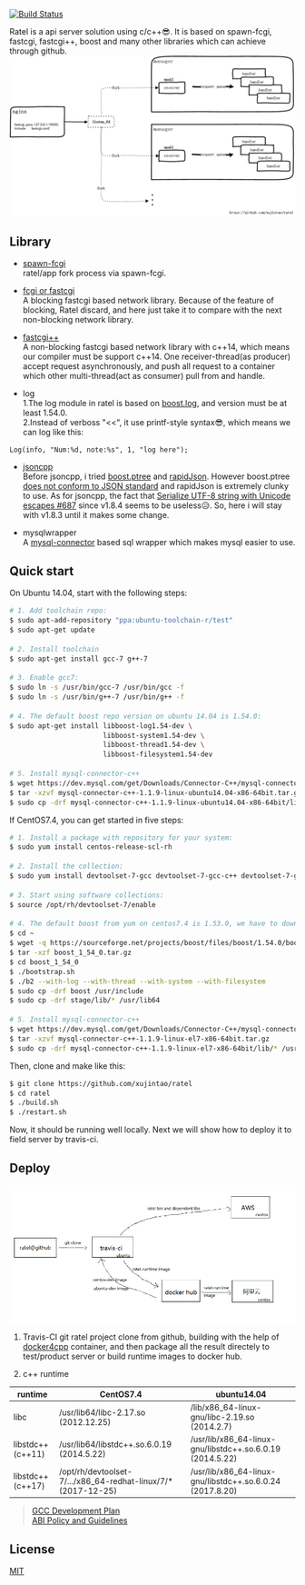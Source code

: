 [![Build Status](https://travis-ci.org/xujintao/ratel.svg?branch=master)](https://travis-ci.org/xujintao/ratel)

Ratel is a api server solution using c/c++:sunglasses:. It is based on spawn-fcgi, fastcgi, fastcgi++, boost and many other libraries which can achieve through github.  
![](https://github.com/xujintao/ratel/blob/master/ratel.png)

## Library

* [spawn-fcgi](https://github.com/lighttpd/spawn-fcgi)  
ratel/app fork process via spawn-fcgi.

* [fcgi or fastcgi](https://github.com/LuaDist/fcgi)  
A blocking fastcgi based network library. Because of the feature of blocking, Ratel discard, and here just take it to compare with the next non-blocking network library.

* [fastcgi++](https://github.com/eddic/fastcgipp)  
A non-blocking fastcgi based network library with c++14, which means our compiler must be support c++14. One receiver-thread(as producer) accept request asynchronously, 
and push all request to a container which other multi-thread(act as consumer) pull from and handle.

* log  
1.The log module in ratel is based on [boost.log](http://www.boost.org/doc/libs/1_54_0/libs/log/doc/html/index.html), and version must be at least 1.54.0.  
2.Instead of verboss "<<", it use printf-style syntax:sunglasses:, which means we can log like this:  
```
Log(info, "Num:%d, note:%s", 1, "log here");
```

* [jsoncpp](https://github.com/open-source-parsers/jsoncpp)  
Before jsoncpp, i tried [boost.ptree](http://www.boost.org/doc/libs/1_54_0/doc/html/property_tree.html) and [rapidJson](https://github.com/Tencent/rapidjson). 
However boost.ptree [does not conform to JSON standard](https://svn.boost.org/trac10/ticket/9721#no2) and rapidJson is extremely clunky to use. As for jsoncpp, 
the fact that [Serialize UTF-8 string with Unicode escapes #687](https://github.com/open-source-parsers/jsoncpp/pull/687) since v1.8.4 seems to be useless:disappointed_relieved:. 
So, here i will stay with v1.8.3 until it makes some change.

* mysqlwrapper  
A [mysql-connector](https://github.com/mysql/mysql-connector-cpp) based sql wrapper which makes mysql easier to use.  

## Quick start
On Ubuntu 14.04, start with the following steps:
```sh
# 1. Add toolchain repo:
$ sudo apt-add-repository "ppa:ubuntu-toolchain-r/test"
$ sudo apt-get update

# 2. Install toolchain
$ sudo apt-get install gcc-7 g++-7

# 3. Enable gcc7:
$ sudo ln -s /usr/bin/gcc-7 /usr/bin/gcc -f
$ sudo ln -s /usr/bin/g++-7 /usr/bin/g++ -f

# 4. The default boost repo version on ubuntu 14.04 is 1.54.0:
$ sudo apt-get install libboost-log1.54-dev \
                       libboost-system1.54-dev \
                       libboost-thread1.54-dev \
                       libboost-filesystem1.54-dev

# 5. Install mysql-connector-c++
$ wget https://dev.mysql.com/get/Downloads/Connector-C++/mysql-connector-c++-1.1.9-linux-ubuntu14.04-x86-64bit.tar.gz
$ tar -xzvf mysql-connector-c++-1.1.9-linux-ubuntu14.04-x86-64bit.tar.gz
$ sudo cp -drf mysql-connector-c++-1.1.9-linux-ubuntu14.04-x86-64bit/lib/* /usr/lib
```

If CentOS7.4, you can get started in five steps:  
```sh
# 1. Install a package with repository for your system:
$ sudo yum install centos-release-scl-rh

# 2. Install the collection:
$ sudo yum install devtoolset-7-gcc devtoolset-7-gcc-c++ devtoolset-7-gdb

# 3. Start using software collections:
$ source /opt/rh/devtoolset-7/enable

# 4. The default boost from yum on centos7.4 is 1.53.0, we have to download 1.54.0 and build.
$ cd ~
$ wget -q https://sourceforge.net/projects/boost/files/boost/1.54.0/boost_1_54_0.tar.gz
$ tar -xzf boost_1_54_0.tar.gz
$ cd boost_1_54_0
$ ./bootstrap.sh
$ ./b2 --with-log --with-thread --with-system --with-filesystem
$ sudo cp -drf boost /usr/include
$ sudo cp -drf stage/lib/* /usr/lib64

# 5. Install mysql-connector-c++
$ wget https://dev.mysql.com/get/Downloads/Connector-C++/mysql-connector-c++-1.1.9-linux-el7-x86-64bit.tar.gz
$ tar -xzvf mysql-connector-c++-1.1.9-linux-el7-x86-64bit.tar.gz
$ sudo cp -drf mysql-connector-c++-1.1.9-linux-el7-x86-64bit/lib/* /usr/lib64
```

Then, clone and make like this:  
```sh
$ git clone https://github.com/xujintao/ratel
$ cd ratel
$ ./build.sh
$ ./restart.sh
```

Now, it should be running well locally. Next we will show how to deploy it to field server by travis-ci.

## Deploy
![](https://github.com/xujintao/ratel/blob/master/deploy.png)
1. Travis-CI git ratel project clone from github, building with the help of [docker4cpp](https://github.com/xujintao/docker4cpp) container, 
and then package all the result directely to test/product server or build runtime images to docker hub.  

2. c++ runtime 

| runtime | CentOS7.4 | ubuntu14.04 |
| ------  | --------- | ----------- |
| libc | /usr/lib64/libc-2.17.so (2012.12.25) | /lib/x86_64-linux-gnu/libc-2.19.so (2014.2.7) |
| libstdc++(c++11) | /usr/lib64/libstdc++.so.6.0.19 (2014.5.22) | /usr/lib/x86_64-linux-gnu/libstdc++.so.6.0.19 (2014.5.22) |
| libstdc++(c++17) | /opt/rh/devtoolset-7/.../x86_64-redhat-linux/7/* (2017-12-25) | /usr/lib/x86_64-linux-gnu/libstdc++.so.6.0.24 (2017.8.20) | 
> [GCC Development Plan](https://gcc.gnu.org/develop.html)  
> [ABI Policy and Guidelines](https://gcc.gnu.org/onlinedocs/libstdc++/manual/abi.html)  

## License

[MIT](https://github.com/xujintao/ratel/blob/master/LICENSE)